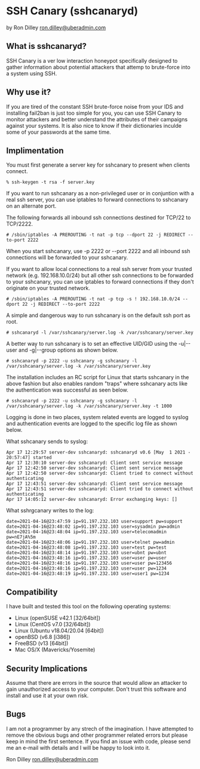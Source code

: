 # SSH Canary (sshcanaryd)

by Ron Dilley <ron.dilley@uberadmin.com>

## What is sshcanaryd?

SSH Canary is a ver low interaction honeypot specifically designed to gather
information about potential attackers that attemp to brute-force into a
system using SSH.

## Why use it?

If you are tired of the constant SSH brute-force noise from your IDS and 
installing fail2ban is just too simple for you, you can use SSH Canary to monitor
attackers and better understand the attributes of their campaigns against your
systems.  It is also nice to know if their dictionaries inculde some of your
passwords at the same time.

## Implimentation

You must first generate a server key for sshcanary to present when clients connect.

`% ssh-keygen -t rsa -f server.key`

If you want to run sshcanary as a non-privileged user or in conjuntion with a real 
ssh server, you can use iptables to forward connections to sshcanary on an alternate 
port.

The following forwards all inbound ssh connections destined for TCP/22 to TCP/2222.

`# /sbin/iptables -A PREROUTING -t nat -p tcp --dport 22 -j REDIRECT --to-port 2222`

When you start sshcanary, use -p 2222 or --port 2222 and all inbound ssh connections 
will be forwarded to your sshcanary.

If you want to allow local connections to a real ssh server from your trusted network 
(e.g. 192.168.10.0/24) but all other ssh connections to be forwarded to your 
sshcanary, you can use iptables to forward connections if they don't originate on 
your trusted network.

`# /sbin/iptables -A PREROUTING -t nat -p tcp -s ! 192.168.10.0/24 --dport 22 -j REDIRECT --to-port 2222`

A simple and dangerous way to run sshcanary is on the default ssh port as root.

`# sshcanaryd -l /var/sshcanary/server.log -k /var/sshcanary/server.key`

A better way to run sshcanary is to set an effective UID/GID using the -u|--user and -g|--group options as shown below.

`# sshcanaryd -p 2222 -u sshcanary -g sshcanary -l /var/sshcanary/server.log -k /var/sshcanary/server.key`

The installation includes an RC script for Linux that starts sshcanary in the above fashion but also enables random "traps" where sshcanary acts like the authentication was successful as seen below.

`# sshcanaryd -p 2222 -u sshcanary -g sshcanary -l /var/sshcanary/server.log -k /var/sshcanary/server.key -t 1000`

Logging is done in two places, system related events are logged to syslog and authentication events are logged to the specific log file as shown below.

What sshcanary sends to syslog:

```text
Apr 17 12:29:57 server-dev sshcanaryd: sshcanaryd v0.6 [May  1 2021 - 20:57:47] started
Apr 17 12:30:10 server-dev sshcanaryd: Client sent service message
Apr 17 12:42:50 server-dev sshcanaryd: Client sent service message
Apr 17 12:42:50 server-dev sshcanaryd: Client tried to connect without authenticating
Apr 17 12:43:51 server-dev sshcanaryd: Client sent service message
Apr 17 12:43:51 server-dev sshcanaryd: Client tried to connect without authenticating
Apr 17 14:05:12 server-dev sshcanaryd: Error exchanging keys: []
```

What sshrgcanary writes to the log:

```text
date=2021-04-16@23:47:59 ip=91.197.232.103 user=support pw=support
date=2021-04-16@23:48:02 ip=91.197.232.103 user=sysadmin pw=admin
date=2021-04-16@23:48:04 ip=91.197.232.103 user=telecomadmin pw=nE7jA%5m
date=2021-04-16@23:48:06 ip=91.197.232.103 user=telnet pw=admin
date=2021-04-16@23:48:08 ip=91.197.232.103 user=test pw=test
date=2021-04-16@23:48:14 ip=91.197.232.103 user=ubnt pw=ubnt
date=2021-04-16@23:48:16 ip=91.197.232.103 user=user pw=user
date=2021-04-16@23:48:16 ip=91.197.232.103 user=user pw=123456
date=2021-04-16@23:48:16 ip=91.197.232.103 user=user pw=1234
date=2021-04-16@23:48:19 ip=91.197.232.103 user=user1 pw=1234
```

## Compatibility

I have built and tested this tool on the following operating systems:

* Linux (openSUSE v42.1 [32/64bit])
* Linux (CentOS v7.0 [32/64bit])
* Linux (Ubuntu v18.04/20.04 [64bit])
* openBSD (v6.8 [i386])
* FreeBSD (v13 [64bit])
* Mac OS/X (Mavericks/Yosemite)

## Security Implications

Assume that there are errors in the source that would
allow an attacker to gain unauthorized access to your
computer.  Don't trust this software and install and use
it at your own risk.

## Bugs

I am not a programmer by any strech of the imagination.  I
have attempted to remove the obvious bugs and other
programmer related errors but please keep in mind the first
sentence.  If you find an issue with code, please send me
an e-mail with details and I will be happy to look into
it.

Ron Dilley
ron.dilley@uberadmin.com

